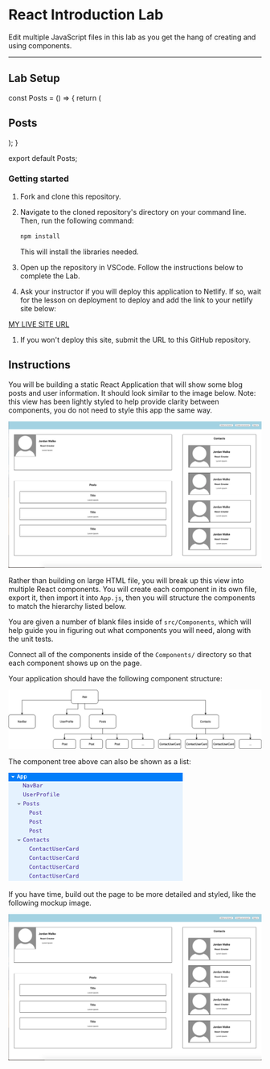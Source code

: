 # React Introduction Lab

Edit multiple JavaScript files in this lab as you get the hang of creating and using components.

---

## Lab Setup
const Posts = () => {
    return (
        <div className='postHolder'>
            <h2>Posts</h2>
            <Post />
            <Post />
            <Post />
        </div>
    );
}

export default Posts;
### Getting started

1. Fork and clone this repository.

1. Navigate to the cloned repository's directory on your command line. Then, run the following command:

   ```v
   npm install
   ```

   This will install the libraries needed.

1. Open up the repository in VSCode. Follow the instructions below to complete the Lab.

1. Ask your instructor if you will deploy this application to Netlify. If so, wait for the lesson on deployment to deploy and add the link to your netlify site below:

[MY LIVE SITE URL]()

1. If you won't deploy this site, submit the URL to this GitHub repository.

## Instructions

You will be building a static React Application that will show some blog posts and user information. It should look similar to the image below. Note: this view has been lightly styled to help provide clarity between components, you do not need to style this app the same way.

![ProfilePage](./assets/ProfilePage.png)

Rather than building on large HTML file, you will break up this view into multiple React components. You will create each component in its own file, export it, then import it into `App.js`, then you will structure the components to match the hierarchy listed below.

You are given a number of blank files inside of `src/Components`, which will help guide you in figuring out what components you will need, along with the unit tests.

Connect all of the components inside of the `Components/` directory so that each component shows up on the page.

Your application should have the following component structure:

![components tree](./assets/component_tree.png)

The component tree above can also be shown as a list:

![components list](./assets/components.png)

If you have time, build out the page to be more detailed and styled, like the following mockup image.

![ProfilePage](./assets/ProfilePage.png)
